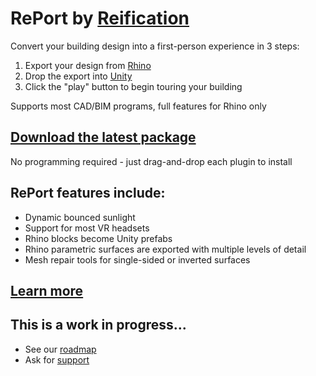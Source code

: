 # RePort by [Reification](https://reification.io/)
Convert your building design into a first-person experience in 3 steps:
1. Export your design from [Rhino](https://www.rhino3d.com/)
2. Drop the export into [Unity](https://unity.com/)
3. Click the "play" button to begin touring your building

Supports most CAD/BIM programs, full features for Rhino only

## [Download the latest package](https://github.com/Reification/RePort/releases/download/v0.3.1/RePort.zip)
No programming required - just drag-and-drop each plugin to install

## RePort features include:
* Dynamic bounced sunlight
* Support for most VR headsets
* Rhino blocks become Unity prefabs
* Rhino parametric surfaces are exported with multiple levels of detail
* Mesh repair tools for single-sided or inverted surfaces

## [Learn more](https://github.com/Reification/RePort/blob/main/RePort_Guide.pdf)

## This is a work in progress...
* See our [roadmap](https://github.com/Reification/RePort/blob/main/RoadMap.md)
* Ask for [support](mailto:support@reification.io)
